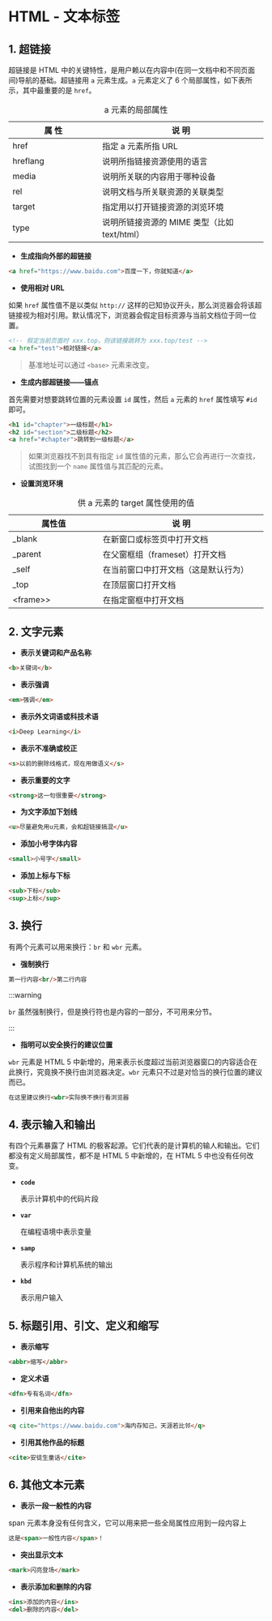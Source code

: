 # HTML - 文本标签
## 1. 超链接

超链接是 HTML 中的关键特性，是用户赖以在内容中(在同一文档中和不同页面间)导航的基础。超链接用 `a` 元素生成。`a` 元素定义了 6 个局部属性，如下表所示，其中最重要的是 `href`。

<table class="ice-table">
	<caption>a 元素的局部属性</caption>
    <thead>
    	<tr>
        	<th style="width:200px;">属 性</th>
            <th style="width:400px;">说 明</th>
        </tr>
    </thead>
    <tbody>
    	<tr>
        	<td>href</td>
            <td>指定 a 元素所指 URL</td>
        </tr>
        <tr>
        	<td>hreflang</td>
            <td>说明所指链接资源使用的语言</td>
        </tr>
        <tr>
        	<td>media</td>
            <td>说明所关联的内容用于哪种设备</td>
        </tr>
        <tr>
        	<td>rel</td>
            <td>说明文档与所关联资源的关联类型</td>
        </tr>
        <tr>
        	<td>target</td>
            <td>指定用以打开链接资源的浏览环境</td>
        </tr>
        <tr>
        	<td>type</td>
            <td>说明所链接资源的 MIME 类型（比如 text/html）</td>
        </tr>
    </tbody>
</table>

- **生成指向外部的超链接**

```html
<a href="https://www.baidu.com">百度一下，你就知道</a>
```

- **使用相对 URL**

如果 `href` 属性值不是以类似 `http://` 这样的已知协议开头，那么浏览器会将该超链接视为相对引用。默认情况下，浏览器会假定目标资源与当前文档位于同一位置。

```html
<!-- 假定当前页面时 xxx.top，则该链接跳转为 xxx.top/test -->
<a href="test">相对链接</a> 
```

> 基准地址可以通过 `<base>` 元素来改变。

- **生成内部超链接——锚点**

首先需要对想要跳转位置的元素设置 `id` 属性，然后 `a` 元素的 `href` 属性填写 `#id` 即可。

```html
<h1 id="chapter">一级标题</h1>
<h2 id="section">二级标题</h2>
<a href="#chapter">跳转到一级标题</a>
```


>如果浏览器找不到具有指定 `id` 属性值的元素，那么它会再进行一次查找，试图找到一个 `name` 属性值与其匹配的元素。

- **设置浏览环境**

<table class="ice-table">
	<caption>供 a 元素的 target 属性使用的值</caption>
    <thead>
    	<tr>
        	<th style="width:200px;">属性值</th>
            <th style="width:400px;">说 明</th>
        </tr>
    </thead>
    <tbody>
    	<tr>
        	<td>_blank</td>
            <td>在新窗口或标签页中打开文档</td>
        </tr>
        <tr>
        	<td>_parent</td>
            <td>在父窗框组（frameset）打开文档</td>
        </tr>
        <tr>
        	<td>_self</td>
            <td>在当前窗口中打开文档（这是默认行为）</td>
        </tr>
        <tr>
        	<td>_top</td>
            <td>在顶层窗口打开文档</td>
        </tr>
        <tr>
        	<td>&lt;frame>&gt;</td>
            <td>在指定窗框中打开文档</td>
        </tr>
    </tbody>
</table>

## 2. 文字元素

- **表示关键词和产品名称**

```html
<b>关键词</b>
```

- **表示强调**

```html
<em>强调</em>
```

- **表示外文词语或科技术语**

```html
<i>Deep Learning</i>
```

- **表示不准确或校正**

```html
<s>以前的删除线格式，现在用做语义</s>
```

- **表示重要的文字**

```html
<strong>这一句很重要</strong>
```

- **为文字添加下划线**

```html
<u>尽量避免用u元素，会和超链接搞混</u>
```

- **添加小号字体内容**

```html
<small>小号字</small>
```

- **添加上标与下标**

```html
<sub>下标</sub>
<sup>上标</sup>
```

## 3. 换行

有两个元素可以用来换行：`br` 和 `wbr` 元素。

- **强制换行**

```html
第一行内容<br/>第二行内容
```

:::warning

`br` 虽然强制换行，但是换行符也是内容的一部分，不可用来分节。

:::

- **指明可以安全换行的建议位置**

`wbr` 元素是 HTML 5 中新增的，用来表示长度超过当前浏览器窗口的内容适合在此换行，究竟换不换行由浏览器决定。`wbr` 元素只不过是对恰当的换行位置的建议而已。

```html
在这里建议换行<wbr>实际换不换行看浏览器
```

## 4. 表示输入和输出

有四个元素暴露了 HTML 的极客起源。它们代表的是计算机的输人和输出。它们都没有定义局部属性，都不是 HTML 5 中新增的，在 HTML 5 中也没有任何改变。

- **`code`**

  表示计算机中的代码片段

- **`var`**

  在编程语境中表示变量

- **`samp`**

  表示程序和计算机系统的输出

- **`kbd`**

  表示用户输入

## 5. 标题引用、引文、定义和缩写

- **表示缩写**

```html
<abbr>缩写</abbr>
```

- **定义术语**

```html
<dfn>专有名词</dfn>
```

- **引用来自他出的内容**

```html
<q cite="https://www.baidu.com">海内存知己，天涯若比邻</q>
```

- **引用其他作品的标题**

```html
<cite>安徒生童话</cite>
```

## 6. 其他文本元素

- **表示一段一般性的内容**

span 元素本身没有任何含义，它可以用来把一些全局属性应用到一段内容上

```html
这是<span>一般性内容</span>！
```

- **突出显示文本**

```html
<mark>闪亮登场</mark>
```

- **表示添加和删除的内容**

```html
<ins>添加的内容</ins>
<del>删除的内容</del>
```

